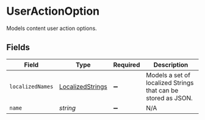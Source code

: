 # UserActionOption

Models content user action options.


## Fields

| Field                                                         | Type                                                          | Required                                                      | Description                                                   |
| ------------------------------------------------------------- | ------------------------------------------------------------- | ------------------------------------------------------------- | ------------------------------------------------------------- |
| `localizedNames`                                              | [LocalizedStrings](../../models/shared/localizedstrings.md)   | :heavy_minus_sign:                                            | Models a set of localized Strings that can be stored as JSON. |
| `name`                                                        | *string*                                                      | :heavy_minus_sign:                                            | N/A                                                           |